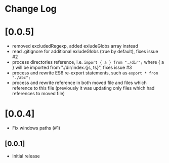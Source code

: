 # Change Log

# [0.0.5]
- removed excludedRegexp, added exludeGlobs array instead
- read .gitignore for additional exludeGlobs (true by default), fixes issue #2
- process directories reference, i.e. ```import { a } from "./dir";``` where { a } will be imported from "./dir/index.{js, ts}", fixes issue #3
- process and rewrite ES6 re-export statements, such as ```export * from "./abc";```
- process and rewrite reference in both moved file and files which reference to this file (previously it was updating only files which had references to moved file)

# [0.0.4]
- Fix windows paths (#1)

## [0.0.1]
- Initial release